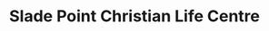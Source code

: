 ---
title: "Slade Point Christian Life Centre"
denomination: "Australian Christian Churches"
leader: ""
address: ""
suburb: ""
address-hint: ""
mailing: ""
phone: ""
email: ""
website: ""
services:
office-hours:
coordinates: 
  longitude: 149.21761200000003
  latitude: -21.07637
---